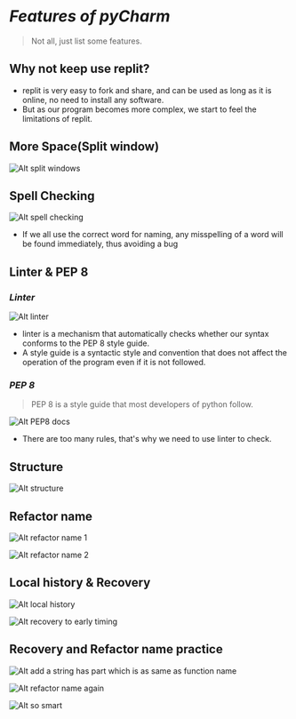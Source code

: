 # **_Features of pyCharm_**

> Not all, just list some features.

## **Why not keep use replit?**

- replit is very easy to fork and share, and can be used as long as it is online, no need to install any software.
- But as our program becomes more complex, we start to feel the limitations of replit.

## **More Space(Split window)**

![Alt split windows](pic/01.jpg)

## **Spell Checking**

![Alt spell checking](pic/02.jpg)

- If we all use the correct word for naming, any misspelling of a word will be found immediately, thus avoiding a bug

## **Linter & PEP 8**

### _Linter_

![Alt linter](pic/03.jpg)

- linter is a mechanism that automatically checks whether our syntax conforms to the PEP 8 style guide.
- A style guide is a syntactic style and convention that does not affect the operation of the program even if it is not followed.

### _PEP 8_

> PEP 8 is a style guide that most developers of python follow.

![Alt PEP8 docs](pic/04.jpg)

- There are too many rules, that's why we need to use linter to check.

## **Structure**

![Alt structure](pic/05.jpg)

## **Refactor name**

![Alt refactor name 1](pic/06.jpg)

![Alt refactor name 2](pic/07.jpg)

## **Local history & Recovery**

![Alt local history](pic/08.jpg)

![Alt recovery to early timing](pic/09.jpg)

## **Recovery and Refactor name practice**

![Alt add a string has part which is as same as function name](pic/10.jpg)

![Alt refactor name again](pic/11.jpg)

![Alt so smart](pic/12.jpg)

